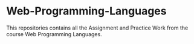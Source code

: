 # Web-Programming-Languages
This repositories contains all the Assignment and Practice Work from the course Web Programming Languages. 
